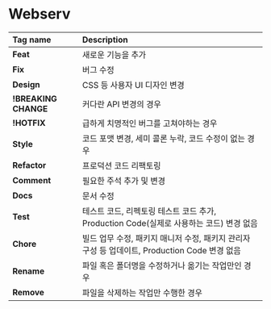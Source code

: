 # Webserv

| Tag name           | Description |
|:-------------------|:------------|
|**Feat**            |새로운 기능을 추가|
|**Fix**             |버그 수정|
|**Design**          |CSS 등 사용자 UI 디자인 변경|
|**!BREAKING CHANGE**|커다란 API 변경의 경우|
|**!HOTFIX**         |급하게 치명적인 버그를 고쳐야하는 경우|
|**Style**           |코드 포맷 변경, 세미 콜론 누락, 코드 수정이 없는 경우|
|**Refactor**        |프로덕션 코드 리팩토링|
|**Comment**         |필요한 주석 추가 및 변경|
|**Docs**            |문서 수정|
|**Test**            |테스트 코드, 리펙토링 테스트 코드 추가, Production Code(실제로 사용하는 코드) 변경 없음|
|**Chore**           |빌드 업무 수정, 패키지 매니저 수정, 패키지 관리자 구성 등 업데이트, Production Code 변경 없음|
|**Rename**          |파일 혹은 폴더명을 수정하거나 옮기는 작업만인 경우|
|**Remove**          |파일을 삭제하는 작업만 수행한 경우|
